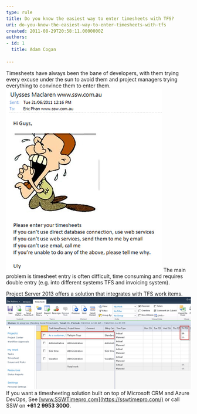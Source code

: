 ```yaml
---
type: rule
title: Do you know the easiest way to enter timesheets with TFS?
uri: do-you-know-the-easiest-way-to-enter-timesheets-with-tfs
created: 2011-08-29T20:58:11.0000000Z
authors:
- id: 1
  title: Adam Cogan

---
```


Timesheets have always been the bane of developers, with them trying every excuse under the sun to avoid them and project managers trying everything to convince them to enter them.
 ![ Our Office Manager chasing up timesheets](chase-up-timesheets.jpg)
The main problem is timesheet entry is often difficult, time consuming and requires double entry (e.g. into different systems TFS and invoicing system).

Project Server 2013 offers a solution that integrates with TFS work items.
![ Project Server 2013 pulls work items from TFS and updates the actual and remaining hours](tfs-timesheets.jpg)
If you want a timesheeting solution built on top of Microsoft CRM and Azure DevOps, See [www.SSWTimepro.com](https://sswtimepro.com/) or call SSW on **+61 2 9953 3000**.
